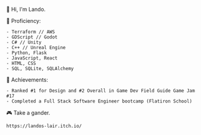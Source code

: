 👋 Hi, I'm Lando.

💼 Proficiency:

    - Terraform // AWS
    - GDScript // Godot
    - C# // Unity
    - C++ // Unreal Engine
    - Python, Flask
    - JavaScript, React
    - HTML, CSS
    - SQL, SQLite, SQLAlchemy

🌟 Achievements:

    - Ranked #1 for Design and #2 Overall in Game Dev Field Guide Game Jam #17
    - Completed a Full Stack Software Engineer bootcamp (Flatiron School)

🎮 Take a gander.

    https://landos-lair.itch.io/
